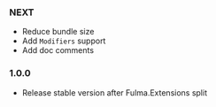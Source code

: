 ### NEXT

* Reduce bundle size
* Add `Modifiers` support
* Add doc comments

### 1.0.0

* Release stable version after Fulma.Extensions split
